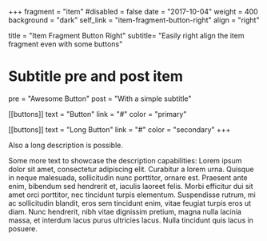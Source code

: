 +++
fragment = "item"
#disabled = false
date = "2017-10-04"
weight = 400
background = "dark"
self_link = "item-fragment-button-right"
align = "right"

title = "Item Fragment Button Right"
subtitle= "Easily right align the item fragment even with some buttons"

# Subtitle pre and post item
pre = "Awesome Button"
post = "With a simple subtitle"

[[buttons]]
  text = "Button"
  link = "#"
  color = "primary"

[[buttons]]
  text = "Long Button"
  link = "#"
  color = "secondary"
+++

Also a long description is possible.

Some more text to showcase the description capabilities:
Lorem ipsum dolor sit amet, consectetur adipiscing elit.
Curabitur a lorem urna.
Quisque in neque malesuada, sollicitudin nunc porttitor, ornare est.
Praesent ante enim, bibendum sed hendrerit et, iaculis laoreet felis.
Morbi efficitur dui sit amet orci porttitor, nec tincidunt turpis elementum.
Suspendisse rutrum, mi ac sollicitudin blandit, eros sem tincidunt enim, vitae feugiat turpis eros ut diam.
Nunc hendrerit, nibh vitae dignissim pretium, magna nulla lacinia massa, et interdum lacus purus ultricies lacus.
Nulla tincidunt quis lacus in posuere.
